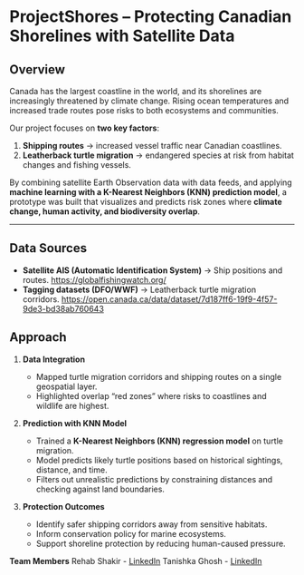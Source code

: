 # ProjectShores – Protecting Canadian Shorelines with Satellite Data  

## Overview  
Canada has the largest coastline in the world, and its shorelines are increasingly threatened by climate change. Rising ocean temperatures and increased trade routes pose risks to both ecosystems and communities.  

Our project focuses on **two key factors**:  
1. **Shipping routes** → increased vessel traffic near Canadian coastlines.  
2. **Leatherback turtle migration** → endangered species at risk from habitat changes and fishing vessels.  

By combining satellite Earth Observation data with data feeds, and applying **machine learning with a K-Nearest Neighbors (KNN) prediction model**, a prototype was built that visualizes and predicts risk zones where **climate change, human activity, and biodiversity overlap**.  

---

## Data Sources  
- **Satellite AIS (Automatic Identification System)** → Ship positions and routes.  https://globalfishingwatch.org/
- **Tagging datasets (DFO/WWF)** → Leatherback turtle migration corridors.  https://open.canada.ca/data/dataset/7d187ff6-19f9-4f57-9de3-bd38ab760643
  
## Approach  
1. **Data Integration**  
   - Mapped turtle migration corridors and shipping routes on a single geospatial layer.  
   - Highlighted overlap “red zones” where risks to coastlines and wildlife are highest.  

2. **Prediction with KNN Model**  
   - Trained a **K-Nearest Neighbors (KNN) regression model** on turtle migration. 
   - Model predicts likely turtle positions based on historical sightings, distance, and time.  
   - Filters out unrealistic predictions by constraining distances and checking against land boundaries.  

3. **Protection Outcomes**  
   - Identify safer shipping corridors away from sensitive habitats.  
   - Inform conservation policy for marine ecosystems.  
   - Support shoreline protection by reducing human-caused pressure.  

**Team Members**
Rehab Shakir - [LinkedIn](www.linkedin.com/in/rehabshakir)
Tanishka Ghosh - [LinkedIn](https://www.linkedin.com/in/tanishka-ghosh)

